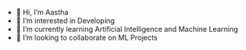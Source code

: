 - 👋 Hi, I’m Aastha
- 👀 I’m interested in Developing
- 🌱 I’m currently learning Artificial Intelligence and Machine Learning
- 💞️ I’m looking to collaborate on ML Projects


<!---
Aastha-01/Aastha-01 is a ✨ special ✨ repository because its `README.md` (this file) appears on your GitHub profile.
You can click the Preview link to take a look at your changes.
--->
